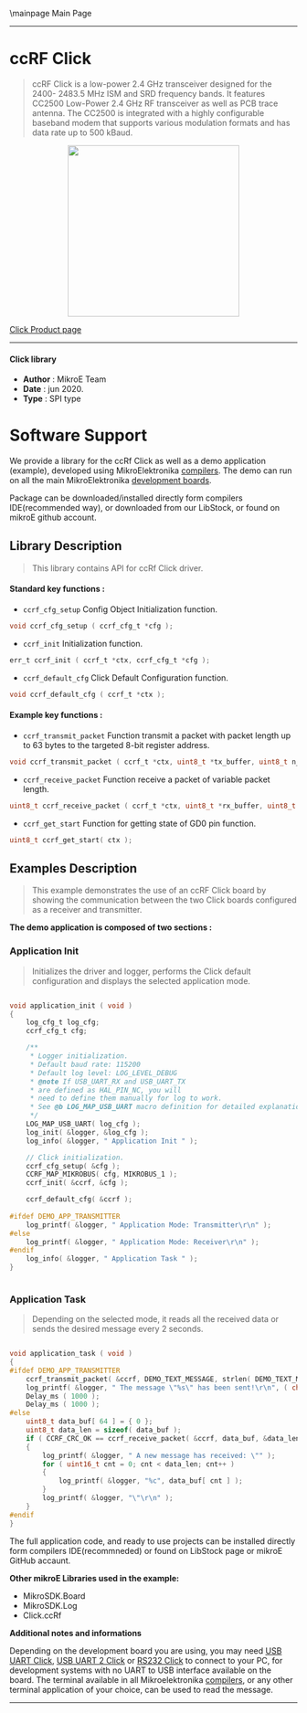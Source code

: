 \mainpage Main Page
 
---
# ccRF Click

> ccRF Click is a low-power 2.4 GHz transceiver designed for the 2400- 2483.5 MHz ISM and SRD frequency bands. It features CC2500 Low-Power 2.4 GHz RF transceiver as well as PCB trace antenna. The CC2500 is integrated with a highly configurable baseband modem that supports various modulation formats and has data rate up to 500 kBaud.

<p align="center">
  <img src="https://download.mikroe.com/images/click_for_ide/ccrf_click.png" height=300px>
</p>

[Click Product page](https://www.mikroe.com/ccrf-click)

---


#### Click library 

- **Author**        : MikroE Team
- **Date**          : jun 2020.
- **Type**          : SPI type


# Software Support

We provide a library for the ccRf Click 
as well as a demo application (example), developed using MikroElektronika 
[compilers](https://shop.mikroe.com/compilers). 
The demo can run on all the main MikroElektronika [development boards](https://shop.mikroe.com/development-boards).

Package can be downloaded/installed directly form compilers IDE(recommended way), or downloaded from our LibStock, or found on mikroE github account. 

## Library Description

> This library contains API for ccRf Click driver.

#### Standard key functions :

- `ccrf_cfg_setup` Config Object Initialization function.
```c
void ccrf_cfg_setup ( ccrf_cfg_t *cfg ); 
```

- `ccrf_init` Initialization function.
```c
err_t ccrf_init ( ccrf_t *ctx, ccrf_cfg_t *cfg );
```

- `ccrf_default_cfg` Click Default Configuration function.
```c
void ccrf_default_cfg ( ccrf_t *ctx );
```

#### Example key functions :

- `ccrf_transmit_packet` Function transmit a packet with packet length up to 63 bytes to the targeted 8-bit register address.
```c
void ccrf_transmit_packet ( ccrf_t *ctx, uint8_t *tx_buffer, uint8_t n_bytes );
```

- `ccrf_receive_packet` Function receive a packet of variable packet length.
```c
uint8_t ccrf_receive_packet ( ccrf_t *ctx, uint8_t *rx_buffer, uint8_t *length_buff );
```

- `ccrf_get_start` Function for getting state of GD0 pin function.
```c
uint8_t ccrf_get_start( ctx );
```

## Examples Description

> This example demonstrates the use of an ccRF Click board by showing the communication between the two Click boards configured as a receiver and transmitter.

**The demo application is composed of two sections :**

### Application Init 

> Initializes the driver and logger, performs the Click default configuration and displays the selected application mode.

```c

void application_init ( void )
{
    log_cfg_t log_cfg;
    ccrf_cfg_t cfg;

    /** 
     * Logger initialization.
     * Default baud rate: 115200
     * Default log level: LOG_LEVEL_DEBUG
     * @note If USB_UART_RX and USB_UART_TX 
     * are defined as HAL_PIN_NC, you will 
     * need to define them manually for log to work. 
     * See @b LOG_MAP_USB_UART macro definition for detailed explanation.
     */
    LOG_MAP_USB_UART( log_cfg );
    log_init( &logger, &log_cfg );
    log_info( &logger, " Application Init " );

    // Click initialization.
    ccrf_cfg_setup( &cfg );
    CCRF_MAP_MIKROBUS( cfg, MIKROBUS_1 );
    ccrf_init( &ccrf, &cfg );

    ccrf_default_cfg( &ccrf );
    
#ifdef DEMO_APP_TRANSMITTER
    log_printf( &logger, " Application Mode: Transmitter\r\n" );
#else
    log_printf( &logger, " Application Mode: Receiver\r\n" );
#endif
    log_info( &logger, " Application Task " );
}
  
```

### Application Task

> Depending on the selected mode, it reads all the received data or sends the desired message every 2 seconds.

```c

void application_task ( void )
{
#ifdef DEMO_APP_TRANSMITTER
    ccrf_transmit_packet( &ccrf, DEMO_TEXT_MESSAGE, strlen( DEMO_TEXT_MESSAGE ) );
    log_printf( &logger, " The message \"%s\" has been sent!\r\n", ( char * ) DEMO_TEXT_MESSAGE );
    Delay_ms ( 1000 );
    Delay_ms ( 1000 );
#else
    uint8_t data_buf[ 64 ] = { 0 };
    uint8_t data_len = sizeof( data_buf );
    if ( CCRF_CRC_OK == ccrf_receive_packet( &ccrf, data_buf, &data_len ) )
    {
        log_printf( &logger, " A new message has received: \"" );
        for ( uint16_t cnt = 0; cnt < data_len; cnt++ )
        {
            log_printf( &logger, "%c", data_buf[ cnt ] );
        }
        log_printf( &logger, "\"\r\n" );
    }
#endif
} 

```


The full application code, and ready to use projects can be  installed directly form compilers IDE(recommneded) or found on LibStock page or mikroE GitHub accaunt.

**Other mikroE Libraries used in the example:** 

- MikroSDK.Board
- MikroSDK.Log
- Click.ccRf

**Additional notes and informations**

Depending on the development board you are using, you may need 
[USB UART Click](https://shop.mikroe.com/usb-uart-click), 
[USB UART 2 Click](https://shop.mikroe.com/usb-uart-2-click) or 
[RS232 Click](https://shop.mikroe.com/rs232-click) to connect to your PC, for 
development systems with no UART to USB interface available on the board. The 
terminal available in all Mikroelektronika 
[compilers](https://shop.mikroe.com/compilers), or any other terminal application 
of your choice, can be used to read the message.



---
